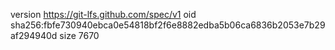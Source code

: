 version https://git-lfs.github.com/spec/v1
oid sha256:fbfe730940ebca0e54818bf2f6e8882edba5b06ca6836b2053e7b29af294940d
size 7670
